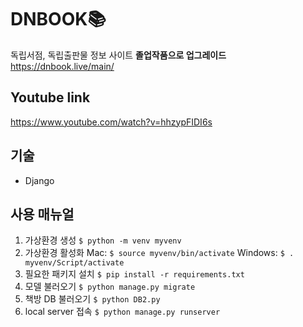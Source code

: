 # DNBOOK📚
독립서점, 독립출판물 정보 사이트 **졸업작품으로 업그레이드**
https://dnbook.live/main/

## Youtube link
https://www.youtube.com/watch?v=hhzypFIDI6s

## 기술
- Django

## 사용 매뉴얼
1. 가상환경 생성 `$ python -m venv myvenv`
2. 가상환경 활성화
  Mac: `$ source myvenv/bin/activate`
  Windows: `$ . myvenv/Script/activate`
3. 필요한 패키지 설치 `$ pip install -r requirements.txt`
4. 모델 불러오기 `$ python manage.py migrate`
5. 책방 DB 불러오기 `$ python DB2.py`
6. local server 접속 `$ python manage.py runserver`
